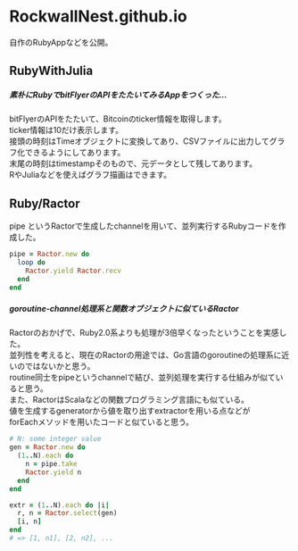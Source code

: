 # RockwallNest.github.io
自作のRubyAppなどを公開。

## RubyWithJulia
##### 素朴にRubyでbitFlyerのAPIをたたいてみるAppをつくった...
bitFlyerのAPIをたたいて、Bitcoinのticker情報を取得します。<br>
ticker情報は10だけ表示します。<br>
接頭の時刻はTimeオブジェクトに変換してあり、CSVファイルに出力してグラフ化できるようにしてあります。<br>
末尾の時刻はtimestampそのもので、元データとして残してあります。<br>
RやJuliaなどを使えばグラフ描画はできます。<br>

## Ruby/Ractor
pipe というRactorで生成したchannelを用いて、並列実行するRubyコードを作成した。<br />
```ruby 
pipe = Ractor.new do 
  loop do 
    Ractor.yield Ractor.recv
  end
end
```
##### goroutine-channel処理系と関数オブジェクトに似ているRactor
Ractorのおかげで、Ruby2.0系よりも処理が3倍早くなったということを実感した。<br />
並列性を考えると、現在のRactorの用途では、Go言語のgoroutineの処理系に近いのではないかと思う。<br />
routine同士をpipeというchannelで結び、並列処理を実行する仕組みが似ていると思う。<br />
また、RactorはScalaなどの関数プログラミング言語にも似ている。 <br />
値を生成するgeneratorから値を取り出すextractorを用いる点などが <br />
forEachメソッドを用いたコードと似ていると思う。 <br />
```ruby 
# N: some integer value
gen = Ractor.new do 
  (1..N).each do
    n = pipe.take
    Ractor.yield n 
  end
end

extr = (1..N).each do |i|
  r, n = Ractor.select(gen)
  [i, n]
end
# => [1, n1], [2, n2], ...

```


